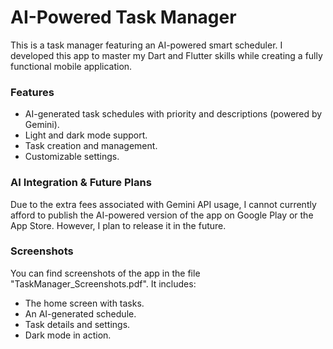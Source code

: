 # AI-Powered Task Manager

This is a task manager featuring an AI-powered smart scheduler. I developed this app to master my Dart and Flutter skills while creating a fully functional mobile application.

### Features

- AI-generated task schedules with priority and descriptions (powered by Gemini).
- Light and dark mode support.
- Task creation and management.
- Customizable settings.

### AI Integration & Future Plans

Due to the extra fees associated with Gemini API usage, I cannot currently afford to publish the AI-powered version of the app on Google Play or the App Store. However, I plan to release it in the future.

### Screenshots

You can find screenshots of the app in the file "TaskManager_Screenshots.pdf". It includes:

- The home screen with tasks.
- An AI-generated schedule.
- Task details and settings.
- Dark mode in action.
